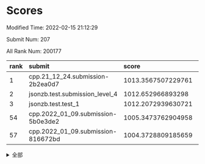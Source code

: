 # Scores

Modified Time: 2022-02-15 21:12:29

Submit Num: 207

All Rank Num: 200177

| rank |               submit               |       score        |       sigma        | pk_num |
| :--- | :--------------------------------- | :----------------- | :----------------- | :----- |
| 1    | cpp.21_12_24.submission-2b2ea0d7   | 1013.3567507229761 | 0.7858478086181437 | 3870   |
| 2    | jsonzb.test.submission_level_4     | 1012.652966893298  | 0.8072706284203001 | 3865   |
| 3    | jsonzb.test.test_1                 | 1012.2072939630721 | 0.7993039862329021 | 3861   |
| 54   | cpp.2022_01_09.submission-5b0e3de2 | 1005.3473762904958 | 0.7091023116783585 | 3870   |
| 57   | cpp.2022_01_09.submission-816672bd | 1004.3728809185659 | 0.7209384013115829 | 3871   |


<details>
<summary>全部</summary>

| rank |                 submit                 |       score        |       sigma        | pk_num |
| :--- | :------------------------------------- | :----------------- | :----------------- | :----- |
| 1    | cpp.21_12_24.submission-2b2ea0d7       | 1013.3567507229761 | 0.7858478086181437 | 3870   |
| 2    | jsonzb.test.submission_level_4         | 1012.652966893298  | 0.8072706284203001 | 3865   |
| 3    | jsonzb.test.test_1                     | 1012.2072939630721 | 0.7993039862329021 | 3861   |
| 4    | gobigger.level_3.submission_level_3_5  | 1012.1108093888879 | 0.8207249040032131 | 3868   |
| 5    | gobigger.level_3.submission_level_3_4  | 1011.9457991872902 | 0.7879417870439668 | 3865   |
| 6    | gobigger.level_3.submission_level_3_24 | 1011.5295218624818 | 0.780981654990138  | 3869   |
| 7    | gobigger.level_3.submission_level_3_20 | 1011.3843964292296 | 0.7734042565146761 | 3869   |
| 8    | gobigger.level_3.submission_level_3_23 | 1011.2192878076826 | 0.7909673776036321 | 3868   |
| 9    | gobigger.level_3.submission_level_3_26 | 1011.1739236645822 | 0.7742741148590447 | 3870   |
| 10   | gobigger.level_3.submission_level_3_21 | 1010.9141053519543 | 0.7681231821646253 | 3864   |
| 11   | gobigger.level_3.submission_level_3_31 | 1010.7784405863788 | 0.7486372467097409 | 3872   |
| 12   | gobigger.level_3.submission_level_3_38 | 1010.6970530852885 | 0.7831649021281718 | 3867   |
| 13   | gobigger.level_3.submission_level_3_29 | 1010.6468338410223 | 0.7677910822828123 | 3874   |
| 14   | gobigger.level_3.submission_level_3_35 | 1010.6085459746589 | 0.7811790864178438 | 3871   |
| 15   | gobigger.level_3.submission_level_3_39 | 1010.6037242817341 | 0.7705294849288781 | 3866   |
| 16   | gobigger.level_3.submission_level_3_30 | 1010.5584099572567 | 0.7674558066606645 | 3865   |
| 17   | gobigger.level_3.submission_level_3_45 | 1010.5449839075916 | 0.7669109758297267 | 3870   |
| 18   | gobigger.level_3.submission_level_3_2  | 1010.4043849444762 | 0.7565454351523999 | 3872   |
| 19   | gobigger.level_3.submission_level_3_10 | 1010.392270757308  | 0.7798234631558421 | 3873   |
| 20   | gobigger.level_3.submission_level_3_48 | 1010.2807264111632 | 0.760271527741782  | 3868   |
| 21   | gobigger.level_3.submission_level_3_3  | 1010.2426563723347 | 0.7994526316928298 | 3863   |
| 22   | gobigger.level_3.submission_level_3_9  | 1010.0778099379427 | 0.7718674812863209 | 3868   |
| 23   | gobigger.level_3.submission_level_3_14 | 1009.9896378877688 | 0.7553401331685403 | 3868   |
| 24   | gobigger.level_3.submission_level_3_16 | 1009.9354850493792 | 0.7456234949742594 | 3871   |
| 25   | gobigger.level_3.submission_level_3_42 | 1009.8983019997481 | 0.7370166299665188 | 3867   |
| 26   | gobigger.level_3.submission_level_3_32 | 1009.855960092884  | 0.7535288895063297 | 3865   |
| 27   | gobigger.level_3.submission_level_3_8  | 1009.8231030520585 | 0.757738386387347  | 3869   |
| 28   | gobigger.level_3.submission_level_3_37 | 1009.8162310183027 | 0.7512969845536689 | 3871   |
| 29   | gobigger.level_3.submission_level_3_49 | 1009.6534637131709 | 0.7562828925122257 | 3868   |
| 30   | gobigger.level_3.submission_level_3_40 | 1009.6212216810451 | 0.7493251751134247 | 3869   |
| 31   | gobigger.level_3.submission_level_3_15 | 1009.6183262336696 | 0.750077497475285  | 3872   |
| 32   | gobigger.level_3.submission_level_3_7  | 1009.5924212060015 | 0.7315162901625735 | 3871   |
| 33   | gobigger.level_3.submission_level_3_18 | 1009.580847810734  | 0.753170345234589  | 3869   |
| 34   | gobigger.level_3.submission_level_3_6  | 1009.5574481664946 | 0.7643570687992589 | 3872   |
| 35   | gobigger.level_3.submission_level_3_28 | 1009.511404641437  | 0.7601560166099091 | 3870   |
| 36   | gobigger.level_3.submission_level_3_0  | 1009.3390778736385 | 0.7803956996783503 | 3869   |
| 37   | gobigger.level_3.submission_level_3_34 | 1009.18998689012   | 0.772462813561591  | 3866   |
| 38   | gobigger.level_3.submission_level_3_44 | 1009.1647783359199 | 0.7462238237582874 | 3870   |
| 39   | gobigger.level_3.submission_level_3_1  | 1009.1510204411434 | 0.7401277501624418 | 3866   |
| 40   | gobigger.level_3.submission_level_3_46 | 1009.1257594027438 | 0.7354888547999082 | 3870   |
| 41   | gobigger.level_3.submission_level_3_43 | 1009.1244337468647 | 0.7484919724077498 | 3868   |
| 42   | gobigger.level_3.submission_level_3_11 | 1009.0802697991348 | 0.7604840909844882 | 3871   |
| 43   | gobigger.level_3.submission_level_3_12 | 1009.0273880216909 | 0.752114524987992  | 3873   |
| 44   | gobigger.level_3.submission_level_3_41 | 1009.0223918108621 | 0.7574286915994533 | 3867   |
| 45   | gobigger.level_3.submission_level_3_47 | 1008.9889491925204 | 0.7371408634819628 | 3870   |
| 46   | gobigger.level_3.submission_level_3_17 | 1008.9555962435052 | 0.7427208454904433 | 3865   |
| 47   | gobigger.level_3.submission_level_3_33 | 1008.8222289855436 | 0.7325915719710272 | 3865   |
| 48   | gobigger.level_3.submission_level_3_22 | 1008.8093846101748 | 0.7545845835674293 | 3870   |
| 49   | gobigger.level_3.submission_level_3_25 | 1008.6758169012377 | 0.7526044940281676 | 3865   |
| 50   | gobigger.level_3.submission_level_3_19 | 1008.6323047007394 | 0.7493183402723342 | 3868   |
| 51   | gobigger.level_3.submission_level_3_36 | 1008.2366614518932 | 0.7269410718142177 | 3875   |
| 52   | gobigger.level_3.submission_level_3_27 | 1008.121258993034  | 0.723266003467661  | 3863   |
| 53   | gobigger.level_3.submission_level_3_13 | 1007.9150839304494 | 0.7474671538778959 | 3865   |
| 54   | cpp.2022_01_09.submission-5b0e3de2     | 1005.3473762904958 | 0.7091023116783585 | 3870   |
| 55   | gobigger.level_1.submission_level_1_48 | 1004.4650703216384 | 0.7334584795233151 | 3868   |
| 56   | gobigger.level_1.submission_level_1_36 | 1004.4010647444885 | 0.7149343707235969 | 3868   |
| 57   | cpp.2022_01_09.submission-816672bd     | 1004.3728809185659 | 0.7209384013115829 | 3871   |
| 58   | gobigger.level_1.submission_level_1_13 | 1004.3089737462818 | 0.7178675222990567 | 3865   |
| 59   | gobigger.level_1.submission_level_1_41 | 1004.3080612099112 | 0.7112551342265432 | 3869   |
| 60   | gobigger.level_1.submission_level_1_20 | 1004.1792577459827 | 0.725734383123809  | 3869   |
| 61   | gobigger.level_1.submission_level_1_43 | 1004.0848236187694 | 0.7239215902339028 | 3865   |
| 62   | gobigger.level_1.submission_level_1_31 | 1004.0054851228739 | 0.7149196504607508 | 3871   |
| 63   | gobigger.level_1.submission_level_1_44 | 1003.9989821341401 | 0.7227554718158109 | 3864   |
| 64   | gobigger.level_1.submission_level_1_21 | 1003.99328446433   | 0.7153817510927307 | 3866   |
| 65   | gobigger.level_1.submission_level_1_5  | 1003.9821603659888 | 0.7236384580801063 | 3866   |
| 66   | gobigger.level_1.submission_level_1_22 | 1003.9476177338025 | 0.7151913514491774 | 3867   |
| 67   | gobigger.level_1.submission_level_1_40 | 1003.860272937288  | 0.7106078607895658 | 3870   |
| 68   | gobigger.level_1.submission_level_1_30 | 1003.803188378145  | 0.7166295278935322 | 3872   |
| 69   | gobigger.level_1.submission_level_1_34 | 1003.7970254015979 | 0.7121908855281756 | 3865   |
| 70   | gobigger.level_1.submission_level_1_2  | 1003.7678807107976 | 0.712839701783453  | 3870   |
| 71   | gobigger.level_1.submission_level_1_33 | 1003.5790343586594 | 0.7184955376447337 | 3865   |
| 72   | gobigger.level_1.submission_level_1_1  | 1003.572661734272  | 0.7134967680292202 | 3864   |
| 73   | gobigger.level_1.submission_level_1_23 | 1003.5703228280304 | 0.7187336016804474 | 3873   |
| 74   | gobigger.level_1.submission_level_1_24 | 1003.5618268675951 | 0.7211917488282419 | 3865   |
| 75   | gobigger.level_1.submission_level_1_9  | 1003.4964704374182 | 0.7104454297419893 | 3869   |
| 76   | gobigger.level_1.submission_level_1_8  | 1003.4750189692443 | 0.7061920629961804 | 3868   |
| 77   | gobigger.level_1.submission_level_1_17 | 1003.4732626273686 | 0.7184032750556034 | 3871   |
| 78   | gobigger.level_1.submission_level_1_3  | 1003.425910641754  | 0.7079017699507184 | 3870   |
| 79   | gobigger.level_1.submission_level_1_47 | 1003.4079240516833 | 0.7245891526341003 | 3866   |
| 80   | gobigger.level_1.submission_level_1_12 | 1003.3787999652275 | 0.727551376178996  | 3869   |
| 81   | gobigger.level_1.submission_level_1_35 | 1003.3539571629068 | 0.7170739114403534 | 3868   |
| 82   | gobigger.level_1.submission_level_1_4  | 1003.261713890729  | 0.712720450417004  | 3871   |
| 83   | gobigger.level_1.submission_level_1_7  | 1003.1571945883502 | 0.7112214157012868 | 3868   |
| 84   | gobigger.level_1.submission_level_1_37 | 1003.1213836610502 | 0.7157392872043883 | 3863   |
| 85   | gobigger.level_1.submission_level_1_26 | 1003.068070449451  | 0.7075353015613552 | 3869   |
| 86   | gobigger.level_1.submission_level_1_19 | 1003.0516217554365 | 0.7226479109578557 | 3869   |
| 87   | gobigger.level_1.submission_level_1_11 | 1003.0014856663701 | 0.7139740558074363 | 3868   |
| 88   | gobigger.level_1.submission_level_1_38 | 1002.9831837432534 | 0.7094917108578874 | 3873   |
| 89   | gobigger.level_1.submission_level_1_15 | 1002.9186934419934 | 0.7150742838642581 | 3868   |
| 90   | gobigger.level_1.submission_level_1_27 | 1002.9163996816094 | 0.7195290039494264 | 3861   |
| 91   | gobigger.level_1.submission_level_1_28 | 1002.826000308709  | 0.7155319631466039 | 3868   |
| 92   | gobigger.level_1.submission_level_1_49 | 1002.8134451230779 | 0.7198020217957296 | 3869   |
| 93   | gobigger.level_1.submission_level_1_45 | 1002.7706393188246 | 0.7011941756243474 | 3876   |
| 94   | gobigger.level_1.submission_level_1_46 | 1002.6404013322982 | 0.6960271078264292 | 3872   |
| 95   | gobigger.level_1.submission_level_1_10 | 1002.4815111530014 | 0.7124404575437971 | 3865   |
| 96   | gobigger.level_1.submission_level_1_25 | 1002.4012132938701 | 0.7058079182014604 | 3868   |
| 97   | gobigger.level_1.submission_level_1_14 | 1002.3359677068256 | 0.7103113848340005 | 3873   |
| 98   | gobigger.level_1.submission_level_1_0  | 1002.2313817899125 | 0.7114685559288813 | 3873   |
| 99   | gobigger.level_1.submission_level_1_39 | 1002.2046390529028 | 0.7155232946906923 | 3871   |
| 100  | gobigger.level_1.submission_level_1_16 | 1002.112485165616  | 0.7172846447906186 | 3870   |
| 101  | gobigger.level_1.submission_level_1_6  | 1002.0286352524541 | 0.7184114501573331 | 3864   |
| 102  | gobigger.level_1.submission_level_1_18 | 1002.0208855163363 | 0.7178566899622487 | 3867   |
| 103  | gobigger.level_1.submission_level_1_42 | 1001.9650586014632 | 0.7113907862615817 | 3866   |
| 104  | gobigger.level_1.submission_level_1_32 | 1001.8171584322163 | 0.7185627128517807 | 3867   |
| 105  | gobigger.level_1.submission_level_1_29 | 1001.7211917165513 | 0.71755792258836   | 3872   |
| 106  | gobigger.random.submission_random_11   | 997.4113413268561  | 0.7323634882094806 | 3872   |
| 107  | gobigger.random.submission_random_25   | 997.3517268348824  | 0.7112254536070656 | 3863   |
| 108  | gobigger.random.submission_random_47   | 997.3412395601066  | 0.7146578460257929 | 3868   |
| 109  | gobigger.random.submission_random_42   | 997.0947860180809  | 0.6993333908748663 | 3868   |
| 110  | gobigger.random.submission_random_16   | 996.9985697705716  | 0.7068524771984008 | 3869   |
| 111  | gobigger.random.submission_random_48   | 996.909487052194   | 0.7002496497718551 | 3865   |
| 112  | gobigger.random.submission_random_29   | 996.7579810627681  | 0.6953013957311122 | 3866   |
| 113  | gobigger.random.submission_random_4    | 996.6209108769833  | 0.705955588323698  | 3867   |
| 114  | gobigger.random.submission_random_12   | 996.5744848045554  | 0.7045501924075931 | 3866   |
| 115  | gobigger.random.submission_random_23   | 996.5470610024566  | 0.7078449972765999 | 3864   |
| 116  | gobigger.random.submission_random_37   | 996.5251054584538  | 0.707763679527388  | 3868   |
| 117  | gobigger.random.submission_random_41   | 996.5033825785672  | 0.7101024545136155 | 3870   |
| 118  | gobigger.random.submission_random_0    | 996.4693634722379  | 0.7109349214147148 | 3866   |
| 119  | gobigger.random.submission_random_8    | 996.4500352337321  | 0.7060235570901096 | 3869   |
| 120  | gobigger.random.submission_random_40   | 996.4064469552394  | 0.6977287126126711 | 3870   |
| 121  | gobigger.random.submission_random_3    | 996.3826598214132  | 0.7101974259184227 | 3873   |
| 122  | gobigger.random.submission_random_17   | 996.3745606113005  | 0.7087500149846239 | 3873   |
| 123  | gobigger.random.submission_random_38   | 996.3325028546243  | 0.7085890941481832 | 3870   |
| 124  | gobigger.random.submission_random_21   | 996.3293631810542  | 0.7157550601782691 | 3863   |
| 125  | gobigger.random.submission_random_24   | 996.3156886900906  | 0.7133130247674485 | 3869   |
| 126  | gobigger.random.submission_random_10   | 996.3067751929756  | 0.7003471558413817 | 3868   |
| 127  | gobigger.random.submission_random_13   | 996.2956277489511  | 0.7031520750632458 | 3865   |
| 128  | gobigger.random.submission_random_34   | 996.2444318029118  | 0.7116005901959644 | 3873   |
| 129  | gobigger.random.submission_random_31   | 996.2369338137999  | 0.7060880347409872 | 3864   |
| 130  | gobigger.random.submission_random_2    | 996.2108479466186  | 0.6996753366122712 | 3866   |
| 131  | gobigger.random.submission_random_26   | 996.1974455585039  | 0.72331125224633   | 3873   |
| 132  | gobigger.random.submission_random_14   | 996.1622417956527  | 0.7086590643470349 | 3863   |
| 133  | gobigger.random.submission_random_43   | 996.1470707659631  | 0.7076124210032887 | 3870   |
| 134  | gobigger.random.submission_random_32   | 996.0814616954541  | 0.7155760813097961 | 3869   |
| 135  | gobigger.random.submission_random_9    | 996.054355966449   | 0.7229633867939401 | 3868   |
| 136  | gobigger.random.submission_random_36   | 996.028684392839   | 0.7285585615873778 | 3862   |
| 137  | gobigger.random.submission_random_28   | 996.0191121765225  | 0.7046685645122519 | 3868   |
| 138  | gobigger.random.submission_random_6    | 995.8112903206454  | 0.6979019454535588 | 3869   |
| 139  | gobigger.random.submission_random_30   | 995.7323538331657  | 0.7074040714847406 | 3864   |
| 140  | gobigger.random.submission_random_49   | 995.7087313496522  | 0.7045007323215082 | 3870   |
| 141  | gobigger.random.submission_random_15   | 995.701472246827   | 0.713564797858786  | 3874   |
| 142  | gobigger.random.submission_random_5    | 995.6873878356091  | 0.7142086957351481 | 3867   |
| 143  | gobigger.random.submission_random_18   | 995.6839652453135  | 0.7111717044509707 | 3869   |
| 144  | gobigger.random.submission_random_46   | 995.6253527019747  | 0.7104185748066941 | 3860   |
| 145  | gobigger.random.submission_random_1    | 995.5907865563847  | 0.7175063321509856 | 3866   |
| 146  | gobigger.random.submission_random_33   | 995.4961528455729  | 0.7211435009628839 | 3871   |
| 147  | gobigger.random.submission_random_27   | 995.4928958269214  | 0.7102007461129781 | 3870   |
| 148  | gobigger.random.submission_random_39   | 995.4846416084005  | 0.7135009295041709 | 3866   |
| 149  | gobigger.random.submission_random_44   | 995.4666802895816  | 0.7157831402637093 | 3870   |
| 150  | gobigger.random.submission_random_7    | 995.3813243247898  | 0.7125927027862922 | 3869   |
| 151  | gobigger.random.submission_random_35   | 994.8972167451066  | 0.7147760753656093 | 3861   |
| 152  | gobigger.random.submission_random_20   | 994.8489466972435  | 0.7137071493802091 | 3867   |
| 153  | gobigger.random.submission_random_19   | 994.7704708306012  | 0.7194174147328981 | 3865   |
| 154  | gobigger.random.submission_random_45   | 994.4973744445072  | 0.7136184123396113 | 3872   |
| 155  | gobigger.random.submission_random_22   | 994.4587340886432  | 0.7184360768519676 | 3874   |
| 156  | gobigger.level_2.submission_level_2_1  | 994.3367845457858  | 0.7183737514337112 | 3869   |
| 157  | gobigger.level_2.submission_level_2_31 | 994.1512801901541  | 0.7352221733645558 | 3869   |
| 158  | gobigger.level_2.submission_level_2_2  | 993.9097266663679  | 0.723947667541745  | 3865   |
| 159  | gobigger.level_2.submission_level_2_30 | 993.8681261189149  | 0.7448113393685534 | 3864   |
| 160  | gobigger.level_2.submission_level_2_39 | 993.7145221353197  | 0.7297088802113098 | 3867   |
| 161  | gobigger.level_2.submission_level_2_9  | 993.2910545719602  | 0.7484907830951885 | 3866   |
| 162  | gobigger.level_2.submission_level_2_34 | 993.1602061655259  | 0.7332157097993861 | 3869   |
| 163  | gobigger.level_2.submission_level_2_27 | 992.968124962202   | 0.7419888558211851 | 3868   |
| 164  | gobigger.level_2.submission_level_2_37 | 992.9449408748146  | 0.759253203590764  | 3873   |
| 165  | gobigger.level_2.submission_level_2_6  | 992.929379216351   | 0.728513978351784  | 3873   |
| 166  | gobigger.level_2.submission_level_2_44 | 992.8848666671785  | 0.7417869011913607 | 3871   |
| 167  | gobigger.level_2.submission_level_2_36 | 992.7635301237242  | 0.7343142569626929 | 3865   |
| 168  | gobigger.level_2.submission_level_2_26 | 992.7033448258599  | 0.7326296531857552 | 3866   |
| 169  | gobigger.level_2.submission_level_2_23 | 992.698044602863   | 0.7466059729746511 | 3873   |
| 170  | gobigger.level_2.submission_level_2_45 | 992.6374255163614  | 0.7404911325735742 | 3866   |
| 171  | gobigger.level_2.submission_level_2_7  | 992.6119800942574  | 0.7484805088389102 | 3865   |
| 172  | gobigger.level_2.submission_level_2_4  | 992.5702017991872  | 0.7369718088902509 | 3862   |
| 173  | gobigger.level_2.submission_level_2_18 | 992.548251390504   | 0.7422525568380689 | 3869   |
| 174  | gobigger.level_2.submission_level_2_22 | 992.4777517176915  | 0.7362855182218068 | 3870   |
| 175  | gobigger.level_2.submission_level_2_15 | 992.4512354786879  | 0.7467015700500933 | 3869   |
| 176  | gobigger.level_2.submission_level_2_32 | 992.4353408226754  | 0.7392649385633518 | 3864   |
| 177  | gobigger.level_2.submission_level_2_21 | 992.3956551014089  | 0.7493497062678206 | 3869   |
| 178  | gobigger.level_2.submission_level_2_49 | 992.3946752069911  | 0.7306410595237528 | 3870   |
| 179  | gobigger.level_2.submission_level_2_24 | 992.368226005951   | 0.7387956578487965 | 3864   |
| 180  | gobigger.level_2.submission_level_2_38 | 992.3314816962833  | 0.7320080654459985 | 3872   |
| 181  | gobigger.level_2.submission_level_2_33 | 992.2903755741272  | 0.7430677268206003 | 3867   |
| 182  | gobigger.level_2.submission_level_2_40 | 992.2486123989308  | 0.732238902892276  | 3866   |
| 183  | gobigger.level_2.submission_level_2_13 | 992.2180908859174  | 0.7345058577451451 | 3871   |
| 184  | gobigger.level_2.submission_level_2_29 | 991.9792037186224  | 0.7443554877228961 | 3867   |
| 185  | gobigger.level_2.submission_level_2_48 | 991.9147857909176  | 0.7599760680648878 | 3872   |
| 186  | gobigger.level_2.submission_level_2_16 | 991.8752293762058  | 0.7319128963525833 | 3865   |
| 187  | gobigger.level_2.submission_level_2_46 | 991.6804913277838  | 0.766491414966623  | 3871   |
| 188  | gobigger.level_2.submission_level_2_8  | 991.5407941900405  | 0.7447593225206618 | 3870   |
| 189  | gobigger.level_2.submission_level_2_19 | 991.5314326139797  | 0.7307765864849041 | 3865   |
| 190  | gobigger.level_2.submission_level_2_42 | 991.3949189900368  | 0.7645079348310959 | 3867   |
| 191  | gobigger.level_2.submission_level_2_25 | 991.3174550282841  | 0.750144816426837  | 3875   |
| 192  | gobigger.level_2.submission_level_2_10 | 991.2853070955974  | 0.7869491139495329 | 3867   |
| 193  | gobigger.level_2.submission_level_2_17 | 991.206527186749   | 0.7614226663278604 | 3868   |
| 194  | gobigger.level_2.submission_level_2_12 | 991.178628151541   | 0.7444894137822945 | 3869   |
| 195  | gobigger.level_2.submission_level_2_47 | 991.0918501322737  | 0.758014667493794  | 3866   |
| 196  | gobigger.level_2.submission_level_2_35 | 991.0891688539762  | 0.7644276487373811 | 3869   |
| 197  | gobigger.level_2.submission_level_2_14 | 991.0040451903013  | 0.7514222108842313 | 3869   |
| 198  | gobigger.level_2.submission_level_2_5  | 990.9533082112949  | 0.7501977569144044 | 3870   |
| 199  | gobigger.level_2.submission_level_2_11 | 990.9221087387003  | 0.7535276902785687 | 3866   |
| 200  | gobigger.level_2.submission_level_2_3  | 990.8730831957113  | 0.7572956084345285 | 3874   |
| 201  | gobigger.level_2.submission_level_2_0  | 990.4294770838343  | 0.773359679328151  | 3864   |
| 202  | gobigger.level_2.submission_level_2_28 | 990.3656709053986  | 0.7602232864404098 | 3870   |
| 203  | gobigger.level_2.submission_level_2_43 | 990.3017138484084  | 0.7678578865506019 | 3863   |
| 204  | gobigger.level_2.submission_level_2_20 | 990.2630559181731  | 0.7512084742576519 | 3869   |
| 205  | gobigger.level_2.submission_level_2_41 | 989.7343008441062  | 0.7765151178451104 | 3873   |
| 206  | gobigger.none.submission_none_1        | 979.7286813124695  | 1.261029899097831  | 3860   |
| 207  | gobigger.none.submission_none_0        | 976.5022614008299  | 1.4398587036084722 | 3867   |

</details>